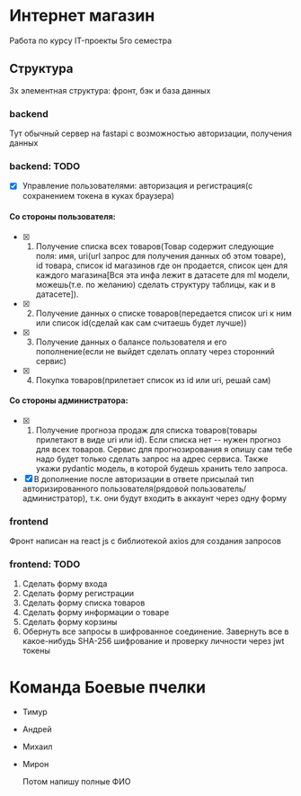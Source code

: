 # Интернет магазин
Работа по курсу IT-проекты 5го семестра

## Структура
3х элементная структура: фронт, бэк и база данных

### backend
Тут обычный сервер на fastapi с возможностью авторизации, получения данных

### backend: TODO
  - [x] Управление пользователями: авторизация и регистрация(с сохранением токена в куках браузера)
  #### Со стороны пользователя:
  - [x] 1. Получение списка всех товаров(Товар содержит следующие поля: имя, uri(url запрос для получения данных об этом товаре), id товара,  список id магазинов где он продается, список цен для каждого магазина[Вся эта инфа лежит в датасете для ml модели, можешь(т.е. по желанию) сделать структуру таблицы, как и в датасете]).
  - [x] 2. Получение данных о списке товаров(передается список uri к ним или список id(сделай как сам считаешь будет лучше))
  - [x] 3. Получение данных о балансе пользователя и его пополнение(если не выйдет сделать оплату через сторонний сервис)
  - [x] 4. Покупка товаров(прилетает список из id или uri, решай сам)
  #### Со стороны администратора:
  - [x] 1. Получение прогноза продаж для списка товаров(товары прилетают в виде uri или id). Если списка нет -- нужен прогноз для всех товаров. Сервис для прогнозирования я опишу сам тебе надо будет только сделать запрос на адрес сервиса. Также укажи pydantic модель, в которой будешь хранить тело запроса.
  - [x] В дополнение после авторизации в ответе присылай тип авторизированного пользователя(рядовой пользователь/администратор), т.к. они будут входить в аккаунт через одну форму 

### frontend
  Фронт написан на react js с библиотекой axios для создания запросов

### frontend: TODO
  1. Сделать форму входа
  2. Сделать форму регистрации
  3. Сделать форму списка товаров
  4. Сделать форму информации о товаре
  5. Сделать форму корзины
  6. Обернуть все запросы в шифрованное соединение. Завернуть все в какое-нибудь SHA-256 шифрование и проверку личности через jwt токены

# Команда Боевые пчелки
- Тимур
- Андрей
- Михаил
- Мирон

    Потом напишу полные ФИО
